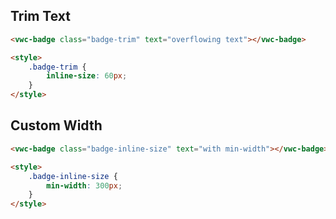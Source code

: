 ## Trim Text

```html preview
<vwc-badge class="badge-trim" text="overflowing text"></vwc-badge>

<style>
	.badge-trim {
		inline-size: 60px;
	}
</style>
```

## Custom Width

```html preview
<vwc-badge class="badge-inline-size" text="with min-width"></vwc-badge>

<style>
	.badge-inline-size {
		min-width: 300px;
	}
</style>
```
